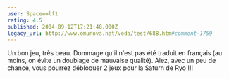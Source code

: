 ```yaml
---
user: Spacewolf1
rating: 4.5
published: 2004-09-12T17:21:48.000Z
legacy_url: http://www.emunova.net/veda/test/688.htm#comment-1759
---
```

Un bon jeu, très beau. Dommage qu'il n'est pas été traduit en français (au moins, on évite un doublage de mauvaise qualité). Alez, avec un peu de chance, vous pourrez débloquer 2 jeux pour la Saturn de Ryo !!!